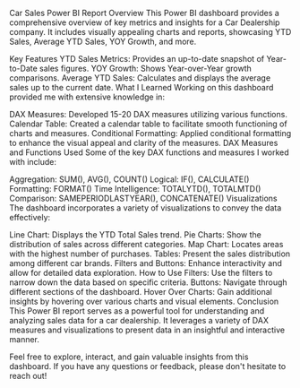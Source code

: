 Car Sales Power BI Report
Overview
This Power BI dashboard provides a comprehensive overview of key metrics and insights for a Car Dealership company. It includes visually appealing charts and reports, showcasing YTD Sales, Average YTD Sales, YOY Growth, and more.

Key Features
YTD Sales Metrics: Provides an up-to-date snapshot of Year-to-Date sales figures.
YOY Growth: Shows Year-over-Year growth comparisons.
Average YTD Sales: Calculates and displays the average sales up to the current date.
What I Learned
Working on this dashboard provided me with extensive knowledge in:

DAX Measures: Developed 15-20 DAX measures utilizing various functions.
Calendar Table: Created a calendar table to facilitate smooth functioning of charts and measures.
Conditional Formatting: Applied conditional formatting to enhance the visual appeal and clarity of the measures.
DAX Measures and Functions Used
Some of the key DAX functions and measures I worked with include:

Aggregation: SUM(), AVG(), COUNT()
Logical: IF(), CALCULATE()
Formatting: FORMAT()
Time Intelligence: TOTALYTD(), TOTALMTD()
Comparison: SAMEPERIODLASTYEAR(), CONCATENATE()
Visualizations
The dashboard incorporates a variety of visualizations to convey the data effectively:

Line Chart: Displays the YTD Total Sales trend.
Pie Charts: Show the distribution of sales across different categories.
Map Chart: Locates areas with the highest number of purchases.
Tables: Present the sales distribution among different car brands.
Filters and Buttons: Enhance interactivity and allow for detailed data exploration.
How to Use
Filters: Use the filters to narrow down the data based on specific criteria.
Buttons: Navigate through different sections of the dashboard.
Hover Over Charts: Gain additional insights by hovering over various charts and visual elements.
Conclusion
This Power BI report serves as a powerful tool for understanding and analyzing sales data for a car dealership. It leverages a variety of DAX measures and visualizations to present data in an insightful and interactive manner.

Feel free to explore, interact, and gain valuable insights from this dashboard. If you have any questions or feedback, please don't hesitate to reach out!

